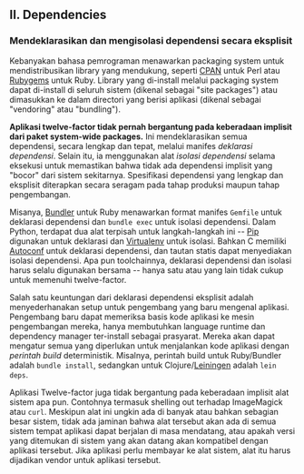## II. Dependencies
### Mendeklarasikan dan mengisolasi dependensi secara eksplisit

Kebanyakan bahasa pemrograman menawarkan packaging system untuk mendistribusikan library yang mendukung, seperti [CPAN](http://www.cpan.org/) untuk Perl atau [Rubygems](http://rubygems.org/) untuk Ruby. Library yang di-install melalui packaging system dapat di-install di seluruh sistem (dikenal sebagai "site packages") atau dimasukkan ke dalam directori yang berisi aplikasi (dikenal sebagai "vendoring" atau "bundling").

**Aplikasi twelve-factor tidak pernah bergantung pada keberadaan implisit dari paket system-wide packages.**  Ini mendeklarasikan semua dependensi, secara lengkap dan tepat, melalui manifes *deklarasi dependensi*. Selain itu, ia menggunakan alat *isolasi dependensi* selama eksekusi untuk memastikan bahwa tidak ada dependensi implisit yang "bocor" dari sistem sekitarnya. Spesifikasi dependensi yang lengkap dan eksplisit diterapkan secara seragam pada tahap produksi maupun tahap pengembangan.

Misanya, [Bundler](https://bundler.io/) untuk Ruby menawarkan format manifes `Gemfile` untuk deklarasi dependensi dan `bundle exec` untuk isolasi dependensi. Dalam Python, terdapat dua alat terpisah untuk langkah-langkah ini -- [Pip](http://www.pip-installer.org/en/latest/) digunakan untuk deklarasi dan [Virtualenv](http://www.virtualenv.org/en/latest/) untuk isolasi. Bahkan C memiliki [Autoconf](http://www.gnu.org/s/autoconf/) untuk deklarasi dependensi, dan tautan statis dapat menyediakan isolasi dependensi. Apa pun toolchainnya, deklarasi dependensi dan isolasi harus selalu digunakan bersama -- hanya satu atau yang lain tidak cukup untuk memenuhi twelve-factor.

Salah satu keuntungan dari deklarasi dependensi eksplisit adalah menyederhanakan setup untuk pengembang yang baru mengenal aplikasi. Pengembang baru dapat memeriksa basis kode aplikasi ke mesin pengembangan mereka, hanya membutuhkan language runtime dan dependency manager ter-install sebagai prasyarat.  Mereka akan dapat mengatur semua yang diperlukan untuk menjalankan kode aplikasi dengan *perintah build* deterministik. Misalnya, perintah build untuk Ruby/Bundler adalah `bundle install`, sedangkan untuk Clojure/[Leiningen](https://github.com/technomancy/leiningen#readme) adalah `lein deps`.

Aplikasi Twelve-factor juga tidak bergantung pada keberadaan implisit alat sistem apa pun. Contohnya termasuk shelling out terhadap ImageMagick atau `curl`. Meskipun alat ini ungkin ada di banyak atau bahkan sebagian besar sistem, tidak ada jaminan bahwa alat tersebut akan ada di semua sistem tempat aplikasi dapat berjalan di masa mendatang, atau apakah versi yang ditemukan di sistem yang akan datang akan kompatibel dengan aplikasi tersebut. Jika aplikasi perlu membayar ke alat sistem, alat itu harus dijadikan vendor untuk aplikasi tersebut.
